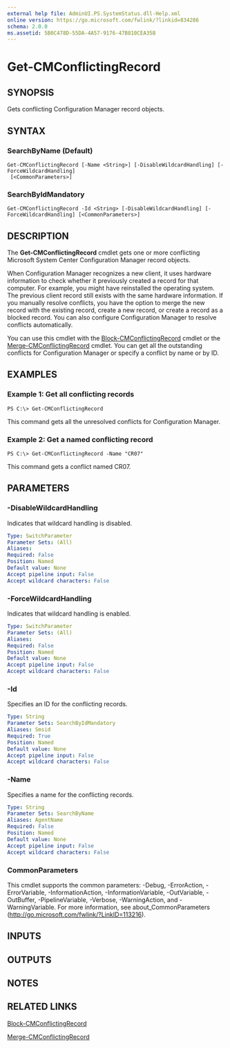 ```yaml
---
external help file: AdminUI.PS.SystemStatus.dll-Help.xml
online version: https://go.microsoft.com/fwlink/?linkid=834286
schema: 2.0.0
ms.assetid: 5B0C478D-55DA-4A57-9176-47B810CEA35B
---
```


# Get-CMConflictingRecord

## SYNOPSIS
Gets conflicting Configuration Manager record objects.

## SYNTAX

### SearchByName (Default)
```
Get-CMConflictingRecord [-Name <String>] [-DisableWildcardHandling] [-ForceWildcardHandling]
 [<CommonParameters>]
```

### SearchByIdMandatory
```
Get-CMConflictingRecord -Id <String> [-DisableWildcardHandling] [-ForceWildcardHandling] [<CommonParameters>]
```

## DESCRIPTION
The **Get-CMConflictingRecord** cmdlet gets one or more conflicting Microsoft System Center Configuration Manager record objects.

When Configuration Manager recognizes a new client, it uses hardware information to check whether it previously created a record for that computer.
For example, you might have reinstalled the operating system.
The previous client record still exists with the same hardware information.
If you manually resolve conflicts, you have the option to merge the new record with the existing record, create a new record, or create a record as a blocked record.
You can also configure Configuration Manager to resolve conflicts automatically.

You can use this cmdlet with the [Block-CMConflictingRecord](./Block-CMConflictingRecord.md) cmdlet or the [Merge-CMConflictingRecord](./Merge-CMConflictingRecord.md) cmdlet.
You can get all the outstanding conflicts for Configuration Manager or specify a conflict by name or by ID.

## EXAMPLES

### Example 1: Get all conflicting records
```
PS C:\> Get-CMConflictingRecord
```

This command gets all the unresolved conflicts for Configuration Manager.

### Example 2: Get a named conflicting record
```
PS C:\> Get-CMConflictingRecord -Name "CR07"
```

This command gets a conflict named CR07.

## PARAMETERS

### -DisableWildcardHandling
Indicates that wildcard handling is disabled.

```yaml
Type: SwitchParameter
Parameter Sets: (All)
Aliases: 
Required: False
Position: Named
Default value: None
Accept pipeline input: False
Accept wildcard characters: False
```

### -ForceWildcardHandling
Indicates that wildcard handling is enabled.

```yaml
Type: SwitchParameter
Parameter Sets: (All)
Aliases: 
Required: False
Position: Named
Default value: None
Accept pipeline input: False
Accept wildcard characters: False
```

### -Id
Specifies an ID for the conflicting records.

```yaml
Type: String
Parameter Sets: SearchByIdMandatory
Aliases: Smsid
Required: True
Position: Named
Default value: None
Accept pipeline input: False
Accept wildcard characters: False
```

### -Name
Specifies a name for the conflicting records.

```yaml
Type: String
Parameter Sets: SearchByName
Aliases: AgentName
Required: False
Position: Named
Default value: None
Accept pipeline input: False
Accept wildcard characters: False
```

### CommonParameters
This cmdlet supports the common parameters: -Debug, -ErrorAction, -ErrorVariable, -InformationAction, -InformationVariable, -OutVariable, -OutBuffer, -PipelineVariable, -Verbose, -WarningAction, and -WarningVariable. For more information, see about_CommonParameters (http://go.microsoft.com/fwlink/?LinkID=113216).

## INPUTS

## OUTPUTS

## NOTES

## RELATED LINKS

[Block-CMConflictingRecord](./Block-CMConflictingRecord.md)

[Merge-CMConflictingRecord](./Merge-CMConflictingRecord.md)
